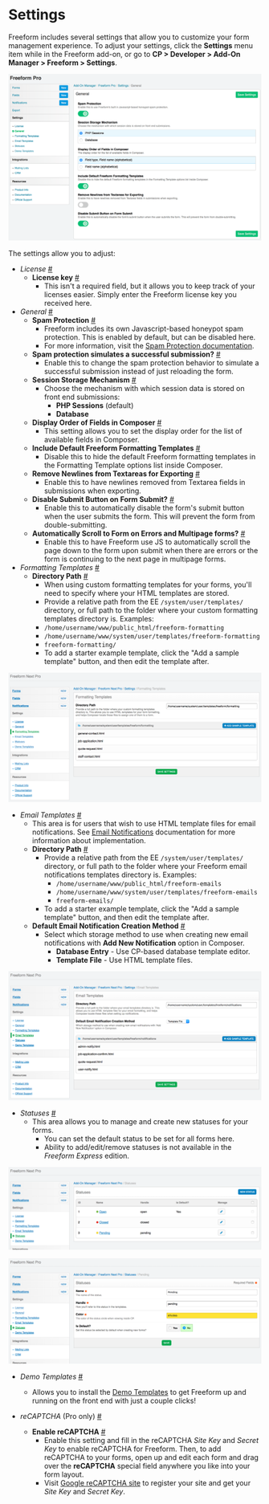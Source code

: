 # Settings

Freeform includes several settings that allow you to customize your form management experience. To adjust your settings, click the **Settings** menu item while in the Freeform add-on, or go to **CP > Developer > Add-On Manager > Freeform > Settings**.

[![General Settings](images/cp_settings-general.png)](images/cp_settings-general.png)

The settings allow you to adjust:

* *License* <a href="#license" id="license" class="docs-anchor">#</a>
	* **License key** <a href="#license-key" id="license-key" class="docs-anchor">#</a>
		* This isn't a required field, but it allows you to keep track of your licenses easier. Simply enter the Freeform license key you received here.
* *General* <a href="#general" id="general" class="docs-anchor">#</a>
	* **Spam Protection** <a href="#spam-protection" id="spam-protection" class="docs-anchor">#</a>
		* Freeform includes its own Javascript-based honeypot spam protection. This is enabled by default, but can be disabled here.
		* For more information, visit the [Spam Protection documentation](spam-protection.md).
	* **Spam protection simulates a successful submission?** <a href="#spam-simulate-success" id="spam-simulate-success" class="docs-anchor">#</a>
		* Enable this to change the spam protection behavior to simulate a successful submission instead of just reloading the form.
	* **Session Storage Mechanism** <a href="#session-storage" id="session-storage" class="docs-anchor">#</a>
		* Choose the mechanism with which session data is stored on front end submissions:
			* **PHP Sessions** (default)
			* **Database**
	* **Display Order of Fields in Composer** <a href="#display-order" id="display-order" class="docs-anchor">#</a>
		* This setting allows you to set the display order for the list of available fields in Composer.
	* **Include Default Freeform Formatting Templates** <a href="#include-default-templates" id="include-default-templates" class="docs-anchor">#</a>
		* Disable this to hide the default Freeform formatting templates in the Formatting Template options list inside Composer.
	* **Remove Newlines from Textareas for Exporting** <a href="#remove-newlines-exporting" id="remove-newlines-exporting" class="docs-anchor">#</a>
		* Enable this to have newlines removed from Textarea fields in submissions when exporting.
	* **Disable Submit Button on Form Submit?** <a href="#disable-submit" id="disable-submit" class="docs-anchor">#</a>
		* Enable this to automatically disable the form's submit button when the user submits the form. This will prevent the form from double-submitting.
	* **Automatically Scroll to Form on Errors and Multipage forms?** <a href="#auto-scroll" id="auto-scroll" class="docs-anchor">#</a>
		* Enable this to have Freeform use JS to automatically scroll the page down to the form upon submit when there are errors or the form is continuing to the next page in multipage forms.
* *Formatting Templates* <a href="#formatting-templates" id="formatting-templates" class="docs-anchor">#</a>
	* **Directory Path** <a href="#formatting-directory-path" id="formatting-directory-path" class="docs-anchor">#</a>
		* When using custom formatting templates for your forms, you'll need to specify where your HTML templates are stored.
		* Provide a relative path from the EE `/system/user/templates/` directory, or full path to the folder where your custom formatting templates directory is. Examples:
		* `/home/username/www/public_html/freeform-formatting`
		* `/home/username/www/system/user/templates/freeform-formatting`
		* `freeform-formatting/`
		* To add a starter example template, click the "Add a sample template" button, and then edit the template after.

[![Formatting Templates](images/cp_settings-formatting-templates.png)](images/cp_settings-formatting-templates.png)

* *Email Templates* <a href="#email-templates" id="email-templates" class="docs-anchor">#</a>
	* This area is for users that wish to use HTML template files for email notifications. See [Email Notifications](email-notifications.md) documentation for more information about implementation.
	* **Directory Path** <a href="#email-directory-path" id="email-directory-path" class="docs-anchor">#</a>
		* Provide a relative path from the EE `/system/user/templates/` directory, or full path to the folder where your Freeform email notifications templates directory is. Examples:
			* `/home/username/www/public_html/freeform-emails`
			* `/home/username/www/system/user/templates/freeform-emails`
			* `freeform-emails/`
		* To add a starter example template, click the "Add a sample template" button, and then edit the template after.
	* **Default Email Notification Creation Method** <a href="#default-email-method" id="default-email-method" class="docs-anchor">#</a>
		* Select which storage method to use when creating new email notifications with **Add New Notification** option in Composer.
			* **Database Entry** - Use CP-based database template editor.
			* **Template File** - Use HTML template files.

[![Email Templates](images/cp_settings-notification-templates.png)](images/cp_settings-notification-templates.png)

* *Statuses* <a href="#statuses" id="statuses" class="docs-anchor">#</a>
	* This area allows you to manage and create new statuses for your forms.
		* You can set the default status to be set for all forms here.
		* Ability to add/edit/remove statuses is not available in the *Freeform Express* edition.

[![Statuses](images/cp_settings-statuses-list.png)](images/cp_settings-statuses-list.png)

[![Create a Status](images/cp_settings-statuses-create.png)](images/cp_settings-statuses-create.png)

* *Demo Templates* <a href="#demo-templates" id="demo-templates" class="docs-anchor">#</a>
	* Allows you to install the [Demo Templates](demo-templates.md) to get Freeform up and running on the front end with just a couple clicks!

* *reCAPTCHA* (Pro only) <a href="#recaptcha" id="recaptcha" class="docs-anchor">#</a>
	* **Enable reCAPTCHA** <a href="#enable-recaptcha" id="enable-recaptcha" class="docs-anchor">#</a>
		* Enable this setting and fill in the reCAPTCHA *Site Key* and *Secret Key* to enable reCAPTCHA for Freeform. Then, to add reCAPTCHA to your forms, open up and edit each form and drag over the **reCAPTCHA** special field anywhere you like into your form layout.
		* Visit [Google reCAPTCHA site](https://www.google.com/recaptcha) to register your site and get your *Site Key* and *Secret Key*.
